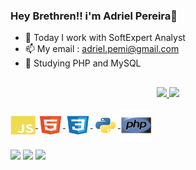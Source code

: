 ### Hey Brethren!! i'm Adriel Pereira👋
- 🤵 Today I work with SoftExpert Analyst
- 📫 My email : adriel.pemi@gmail.com
- 📖 Studying PHP and MySQL
 ##
<div align="center">
  <a href="https://github.com/AdrielBegin">
  <img height="170em" src="https://github-readme-stats.vercel.app/api?username=AdrielBegin&show_icons=true&theme=dark&include_all_commits=true&count_private=true"/>
  <img height="120em" src="https://github-readme-stats.vercel.app/api/top-langs/?username=AdrielBegin&layout=compact&langs_count=7&theme=dark"/>
</div>
 
 <div style="display: inline_block"><br>
  <img align="center" alt="Adriel-Js" height="30" width="40" src="https://raw.githubusercontent.com/devicons/devicon/master/icons/javascript/javascript-plain.svg"> 
  <img align="center" alt="Adriel-HTML" height="30" width="40" src="https://raw.githubusercontent.com/devicons/devicon/master/icons/html5/html5-original.svg">
  <img align="center" alt="Adriel-CSS" height="30" width="40" src="https://raw.githubusercontent.com/devicons/devicon/master/icons/css3/css3-original.svg">
  <img align="center" alt="Adriel-Python" height="30" width="40" src="https://raw.githubusercontent.com/devicons/devicon/master/icons/python/python-original.svg">
  <img align="center" alt="Adriel-PHP" height="50" width="50" src="https://raw.githubusercontent.com/devicons/devicon/master/icons/php/php-original.svg">
</div> 
  
  
 <div> 
<p align="left">
   <a href="https://www.instagram.com/adriel_miranda_/" target="_blank"><img src="https://img.shields.io/badge/-Instagram-%23E4405F?style=for-the-badge&logo=instagram&logoColor=white" target="_blank"></a> 	  
   <a href = "mailto:adriel.pemi@gmail.com"><img src="https://img.shields.io/badge/-Gmail-%23333?style=for-the-badge&logo=gmail&logoColor=white" target="_blank"></a>
   <a href="https://www.linkedin.com/in/adriel-de-miranda-pereira-9682a1236/" target="_blank"><img src="https://img.shields.io/badge/-LinkedIn-%230077B5?style=for-the-badge&logo=linkedin&logoColor=white" target="_blank"></a> 
</p>

 
</div>
